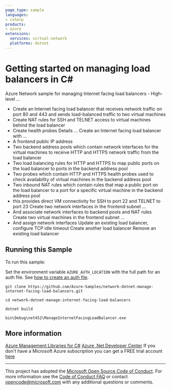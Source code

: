 ```yaml
---
page_type: sample
languages:
- csharp
products:
- azure
extensions:
  services: virtual-network
  platforms: dotnet
---
```


# Getting started on managing load balancers in C# #

 Azure Network sample for managing Internet facing load balancers -
 High-level ...
 - Create an Internet facing load balancer that receives network traffic on
   port 80 and 443 and sends load-balanced traffic to two virtual machines
 - Create NAT rules for SSH and TELNET access to virtual
   machines behind the load balancer
 - Create health probes
 Details ...
 Create an Internet facing load balancer with ...
 - A frontend public IP address
 - Two backend address pools which contain network interfaces for the virtual
   machines to receive HTTP and HTTPS network traffic from the load balancer
 - Two load balancing rules for HTTP and HTTPS to map public ports on the load
   balancer to ports in the backend address pool
 - Two probes which contain HTTP and HTTPS health probes used to check availability
   of virtual machines in the backend address pool
 - Two inbound NAT rules which contain rules that map a public port on the load
   balancer to a port for a specific virtual machine in the backend address pool
 - this provides direct VM connectivity for SSH to port 22 and TELNET to port 23
 Create two network interfaces in the frontend subnet ...
 - And associate network interfaces to backend pools and NAT rules
 Create two virtual machines in the frontend subnet ...
 - And assign network interfaces
 Update an existing load balancer, configure TCP idle timeout
 Create another load balancer
 Remove an existing load balancer


## Running this Sample ##

To run this sample:

Set the environment variable `AZURE_AUTH_LOCATION` with the full path for an auth file. See [how to create an auth file](https://github.com/Azure/azure-libraries-for-net/blob/master/AUTH.md).

    git clone https://github.com/Azure-Samples/network-dotnet-manage-internet-facing-load-balancers.git

    cd network-dotnet-manage-internet-facing-load-balancers

    dotnet build

    bin\Debug\net452\ManageInternetFacingLoadBalancer.exe

## More information ##

[Azure Management Libraries for C#](https://github.com/Azure/azure-sdk-for-net/tree/Fluent)
[Azure .Net Developer Center](https://azure.microsoft.com/en-us/develop/net/)
If you don't have a Microsoft Azure subscription you can get a FREE trial account [here](http://go.microsoft.com/fwlink/?LinkId=330212)

---

This project has adopted the [Microsoft Open Source Code of Conduct](https://opensource.microsoft.com/codeofconduct/). For more information see the [Code of Conduct FAQ](https://opensource.microsoft.com/codeofconduct/faq/) or contact [opencode@microsoft.com](mailto:opencode@microsoft.com) with any additional questions or comments.